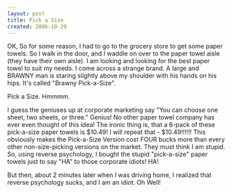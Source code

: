 ```yaml
---
layout: post
title: Pick a Size
created: 2006-10-29
---
```

OK, So for some reason, I had to go to the grocery store to get some paper towels. So I walk in the door, and I waddle on over to the paper towel aisle (they have their own aisle). I am looking and looking for the best paper towel to suit my needs. I come across a strange brand. A large and BRAWNY man is staring slightly above my shoulder with his hands on his hips. It's called "Brawny Pick-a-Size".

Pick a Size. Hmmmm.

I guess the geniuses up at corporate marketing say "You can choose one sheet, two sheets, or three." Genius! No other paper towel company has ever even thought of this idea! The ironic thing is, that a 6-pack of these pick-a-size paper towels is $10.49! I will repeat that - $10.49!!!!!! This obviously makes the Pick-a-Size Version cost FOUR bucks more than every other non-size-picking versions on the market. They must think I am stupid. So, using reverse psychology, I bought the stupid "pick-a-size" paper towels just to say "HA" to those corporate idiots! HA!

But then, about 2 minutes later when I was driving home, I realized that reverse psychology sucks, and I am an idiot. Oh Well!